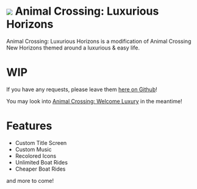 # ![](https://gitlab.com/uploads/-/system/project/avatar/17615524/ACLH_Icon.png?width=26) Animal Crossing: Luxurious Horizons

Animal Crossing: Luxurious Horizons is a modification of Animal Crossing New Horizons themed around a luxurious & easy life.

# WIP

If you have any requests, please leave them [here on Github](https://gitlab.com/Kyusetzu/ACLH/-/issues/new?issue%5Bmilestone_id%5D=)!

You may look into [Animal Crossing: Welcome Luxury](https://gitlab.com/Kyusetzu/ACWL) in the meantime!

# Features
- Custom Title Screen
- Custom Music
- Recolored Icons
- Unlimited Boat Rides
- Cheaper Boat Rides

and more to come!
